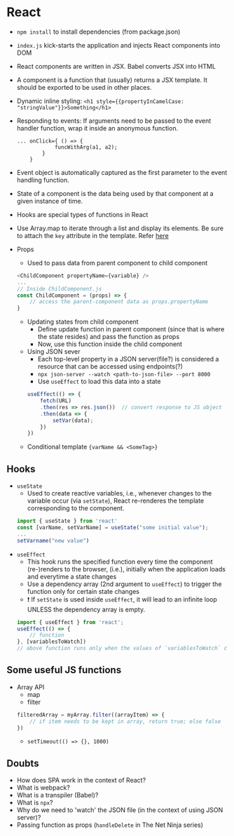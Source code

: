 # React
-   `npm install` to install dependencies (from package.json)
-   `index.js` kick-starts the application and injects React components into DOM 
-   React components are written in JSX. Babel converts JSX into HTML
-   A component is a function that (usually) returns a JSX template. It should be exported to be used in other places.
-   Dynamic inline styling: `<h1 style={{propertyInCamelCase: "stringValue"}}>Something</h1>`
-   Responding to events: If arguments need to be passed to the event handler function, wrap it inside an anonymous function.
    
    ```
    ... onClick={ () => {
                funcWithArg(a1, a2);
            }
        }
    ```
-   Event object is automatically captured as the first parameter to the event handling function.
-   State of a component is the data being used by that component at a given instance of time.
-   Hooks are special types of functions in React
-   Use Array.map to iterate through a list and display its elements. Be sure to attach the `key` attribute in the template. Refer [here](https://bobbyhadz.com/blog/react-loop-through-array-of-objects)
-   Props
    -   Used to pass data from parent component to child component
    ```javascript
    <ChildComponent propertyName={variable} />
    ...
    // Inside ChildComponent.js
    const ChildComponent = (props) => {
        // access the parent-component data as props.propertyName
    }

    ```
    -   Updating states from child component
        -   Define update function in parent component (since that is where the state resides) and pass the function as props
        -   Now, use this function inside the child component
    -   Using JSON sever
        -   Each top-level property in a JSON server(file?) is considered a resource that can be accessed using endpoints(?)
        -   `npx json-server --watch <path-to-json-file> --port 8000`
        -   Use `useEffect` to load this data into a state
        ```javascript
        useEffect(() => {
            fetch(URL)
            .then(res => res.json())  // convert response to JS object
            .then(data => {
                setVar(data);
            })
        })
        ```
    -   Conditional template
        `{varName && <SomeTag>}`

## Hooks
-   `useState`
    -   Used to create reactive variables, i.e., whenever changes to the variable occur (via `setState`), React re-renderes the template corresponding to the component.
    ```javascript
    import { useState } from 'react'
    const [varName, setVarName] = useState("some initial value");
    ...
    setVarname("new value")
    ```
-   `useEffect`
    -   This hook runs the specified function every time the component (re-)renders to the browser, (i.e.), initially when the application loads and everytime a state changes
    -   Use a dependency array (2nd argument to `useEffect`) to trigger the function only for certain state changes
    -   &#10071; If `setState` is used inside `useEffect`, it will lead to an infinite loop UNLESS the dependency array is empty.
    ```javascript
    import { useEffect } from 'react';
    useEffect(() => {
        // function
    }, [variablesToWatch]) 
    // above function runs only when the values of `variablesToWatch` changes
    ```

## Some useful JS functions
-   Array API
    -   map
    -   filter
    ```javascript
    filteredArray = myArray.filter((arrayItem) => {
        // if item needs to be kept in array, return true; else false
    })
    ```
    -   `setTimeout(() => {}, 1000)`

## Doubts
-   How does SPA work in the context of React?
-   What is webpack?
-   What is a transpiler (Babel)?
-   What is `npx`?
-   Why do we need to 'watch' the JSON file (in the context of using JSON server)?
-   Passing function as props (`handleDelete` in The Net Ninja series)
